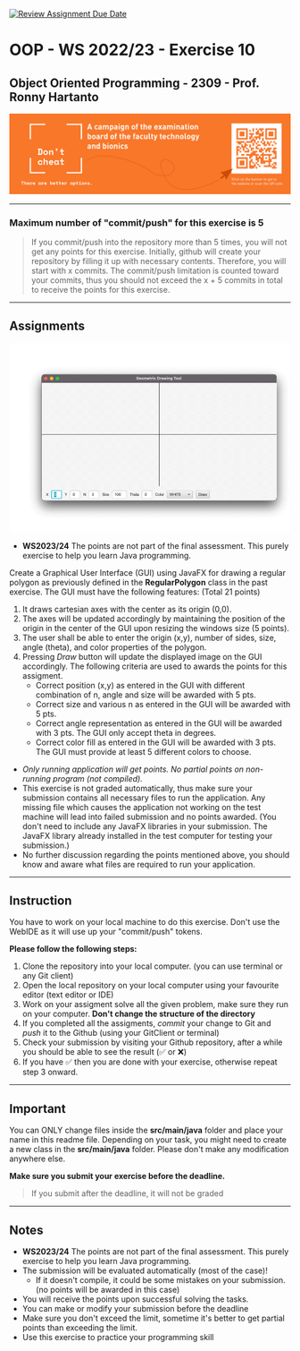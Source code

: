 [![Review Assignment Due Date](https://classroom.github.com/assets/deadline-readme-button-24ddc0f5d75046c5622901739e7c5dd533143b0c8e959d652212380cedb1ea36.svg)](https://classroom.github.com/a/PPP_Xj5s)
# OOP - WS 2022/23 - Exercise 10

## Object Oriented Programming - 2309 - Prof. Ronny Hartanto


[![Don't Cheat](img/dont-cheat.png)](https://www.hochschule-rhein-waal.de/de/fakultaeten/technologie-und-bionik/vorlesungs-und-pruefungsverzeichnis/exam-plan-summer-2021/dont) 

---   
 
### Maximum number of "**commit/push**" for this exercise is **5**
 
> If you commit/push into the repository more than 5 times, you will not get any points for this exercise. 
> Initially, github will create your repository by filling it up with necessary contents. Therefore, you will start with x commits. The commit/push limitation is counted toward your commits, thus you should not exceed the x + 5 commits in total to receive the points for this exercise. 

--- 

## Assignments

![Geometric Drawing Tool](img/GeometricDrawing.gif) 

* **WS2023/24** The points are not part of the final assessment. This purely exercise to help you learn Java programming.
  
Create a Graphical User Interface (GUI) using JavaFX for drawing a regular polygon as previously defined in the **RegularPolygon** class in the past exercise. The GUI must have the following features: (Total 21 points)
1. It draws cartesian axes with the center as its origin (0,0).
2. The axes will be updated accordingly by maintaining the position of the origin in the center of the GUI upon resizing the windows size (5 points).
3. The user shall be able to enter the origin (x,y), number of sides, size, angle (theta), and color properties of the polygon.
4. Pressing *Draw* button will update the displayed image on the GUI accordingly. The following criteria are used to awards the points for this assigment.
    * Correct position (x,y) as entered in the GUI with different combination of n, angle and size will be awarded with 5 pts. 
    * Correct size and various n as entered in the GUI will be awarded with 5 pts.
    * Correct angle representation as entered in the GUI will be awarded with 3 pts. The GUI only accept theta in degrees. 
    * Correct color fill as entered in the GUI will be awarded with 3 pts. The GUI must provide at least 5 different colors to choose. 

* *Only running application will get points. No partial points on non-running program (not compiled).*
* This exercise is not graded automatically, thus make sure your submission contains all necessary files to run the application. Any missing file which causes the application not working on the test machine will lead into failed submission and no points awarded. (You don't need to include any JavaFX libraries in your submission. The JavaFX library already installed in the test computer for testing your submission.)
* No further discussion regarding the points mentioned above, you should know and aware what files are required to run your application. 

---

## Instruction
You have to work on your local machine to do this exercise. Don't use the WebIDE as it will use up your "commit/push" tokens. 

**Please follow the following steps:**
1. Clone the repository into your local computer. (you can use terminal or any Git client)
2. Open the local repository on your local computer using your favourite editor (text editor or IDE)
3. Work on your assigment solve all the given problem, make sure they run on your computer. **Don't change the structure of the directory**
4. If you completed all the assigments, *commit* your change to Git and *push* it to the Github (using your GitClient or terminal)
5. Check your submission by visiting your Github repository, after a while you should be able to see the result (:white_check_mark: or :x:)
6. If you have :white_check_mark: then you are done with your exercise, otherwise repeat step 3 onward. 

--- 

## Important

You can ONLY change files inside the **src/main/java** folder and place your name in this readme file. Depending on your task, you might need to create a new class in the **src/main/java** folder. Please don't make any modification anywhere else. 

**Make sure you submit your exercise before the deadline.** 
> If you submit after the deadline, it will not be graded

---
## Notes
* **WS2023/24** The points are not part of the final assessment. This purely exercise to help you learn Java programming.
* The submission will be evaluated automatically (most of the case)!
    * If it doesn't compile, it could be some mistakes on your submission. (no points will be awarded in this case)
* You will receive the points upon successful solving the tasks. 
* You can make or modify your submission before the deadline
* Make sure you don't exceed the limit, sometime it's better to get partial points than exceeding the limit. 
* Use this exercise to practice your programming skill
